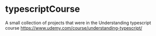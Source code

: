 # typescriptCourse
A  small collection of projects that were in the Understanding typescript course
https://www.udemy.com/course/understanding-typescript/
